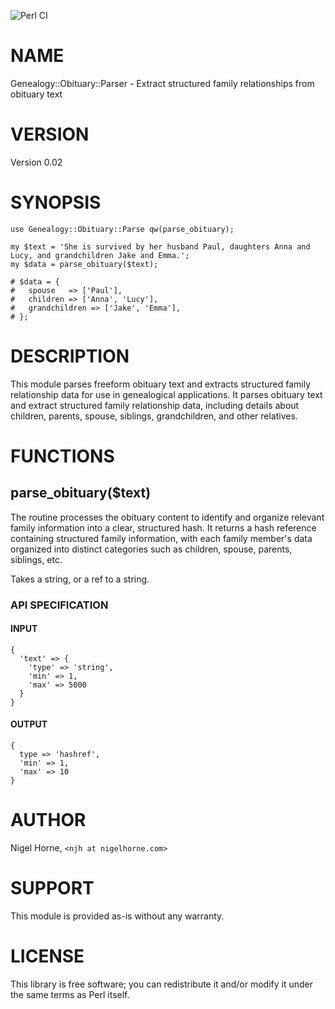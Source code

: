 ![Perl CI](https://github.com/nigelhorne/Genealogy-Obituary-Parser/actions/workflows/test.yml/badge.svg)

# NAME

Genealogy::Obituary::Parser - Extract structured family relationships from obituary text

# VERSION

Version 0.02

# SYNOPSIS

    use Genealogy::Obituary::Parse qw(parse_obituary);

    my $text = 'She is survived by her husband Paul, daughters Anna and Lucy, and grandchildren Jake and Emma.';
    my $data = parse_obituary($text);

    # $data = {
    #   spouse   => ['Paul'],
    #   children => ['Anna', 'Lucy'],
    #   grandchildren => ['Jake', 'Emma'],
    # };

# DESCRIPTION

This module parses freeform obituary text and extracts structured family relationship data
for use in genealogical applications.
It parses obituary text and extract structured family relationship data, including details about children, parents, spouse, siblings, grandchildren, and other relatives.

# FUNCTIONS

## parse\_obituary($text)

The routine processes the obituary content to identify and organize relevant family information into a clear, structured hash.
It returns a hash reference containing structured family information,
with each family member's data organized into distinct categories such as children, spouse, parents, siblings, etc.

Takes a string, or a ref to a string.

### API SPECIFICATION

#### INPUT

    {
      'text' => {
        'type' => 'string',
        'min' => 1,
        'max' => 5000
      }
    }

#### OUTPUT

    {
      type => 'hashref',
      'min' => 1,
      'max' => 10
    }

# AUTHOR

Nigel Horne, `<njh at nigelhorne.com>`

# SUPPORT

This module is provided as-is without any warranty.

# LICENSE

This library is free software; you can redistribute it and/or modify it under the same terms as Perl itself.
